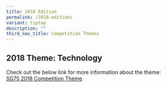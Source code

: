```yaml
---
title: 2018 Edition
permalink: /2018-edition/
variant: tiptap
description: ""
third_nav_title: Competition Themes
---
```

<h2>2018 Theme: Technology</h2>
<p>Check out the below link for more information about the theme:
<br><a href="https://www.youtube.com/watch?v=e3Nj4BTskbQ&amp;feature=youtu.be" rel="noopener nofollow" target="_blank">SG75 2018 Competition Theme</a>
</p>
